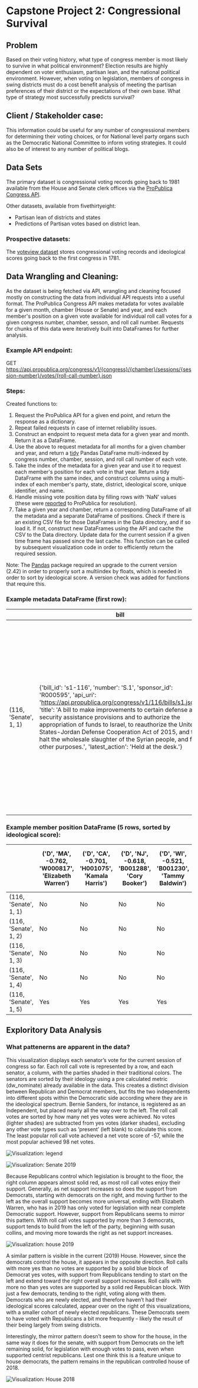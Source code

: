 # Capstone Project 2: Congressional Survival

## Problem
Based on their voting history, what type of congress member is most likely to survive in what political environment?
Election results are highly dependent on voter enthusiasm, partisan lean, and the national political environment.  However, when voting on legislation, members of congress in swing districts must do a cost benefit analysis of meeting the partisan preferences of their district or the expectations of their own base. What type of strategy most successfully predicts survival?

## Client / Stakeholder case:
This information could be useful for any number of congressional members for determining their voting choices, or for National level party organs such as the Democratic National Committee to inform voting strategies. It could also be of interest to any number of political blogs.

## Data Sets
The primary dataset is congressional voting records going back to 1981 available from the House and Senate clerk offices via the [ProPublica Congress API](https://projects.propublica.org/api-docs/congress-api/).

Other datasets, available from fivethirtyeight:
- Partisan lean of districts and states
- Predictions of Partisan votes based on district lean.

### Prospective datasets:
  The [voteview dataset](https://voteview.com/data) stores congressional voting records and ideological scores going back to the first congress in 1781.

## Data Wrangling and Cleaning:

As the dataset is being fetched via API, wrangling and cleaning focused mostly on constructing the data from individual API requests into a useful format. The ProPublica Congress API makes metadata for votes available for a given month, chamber (House or Senate)  and year, and each member's position on a given vote available for individual roll call votes for a given congress number, chamber, sesson, and roll call number.  Requests for chunks of this data were iteratively built into DataFrames for further analysis.


### Example API endpoint:
GET https://api.propublica.org/congress/v1/{congress}/{chamber}/sessions/{session-number}/votes/{roll-call-number}.json

### Steps:

Created functions to:

1. Request the ProPublica API for a given end point, and return the response as a dictionary.
2. Repeat failed requests in case of internet reliability issues.
3. Construct an endpoint to request meta data for a given year and month. Return it as a DataFrame.
4. Use the above to request metadata for all months for a given chamber and year, and return a [tidy](https://en.wikipedia.org/wiki/Tidy_data) Pandas DataFrame multi-indexed by congress number, chamber, session, and roll call number of each vote.
5. Take the index of the metadata for a given year and use it to request each member's position for each vote in that year. Return a tidy DataFrame with the same index, and construct columns using a multi-index of each member's party, state, district, ideological score, unique identifier, and name.
6. Handle missing vote position data by filling rows with 'NaN' values (these were [reported](https://github.com/propublica/congress-api-docs/issues/226) to ProPublica for resolution).
7. Take a given year and chamber, return a corresponding DataFrame of all the metadata and a separate DataFrame of positions. Check if there is an existing CSV file for those DataFrames in the Data directory, and if so load it. If not, construct new DataFrames using the API and cache the CSV to the Data directory. Update data for the current session if a given time frame has passed since the last cache. This function can be called by subsequent visualization code in order to efficiently return the required session.

Note: The [Pandas](https://pandas.pydata.org/) package required an upgrade to the current version (2.42) in order to properly sort a multiindex by floats, which is needed in order to sort by ideological score. A version check was added for functions that require this.

### Example metadata DataFrame (first row):

|                       | bill                                                                                                                                                                                                                                                                                                                                                                                                                                                                                         | date       | democratic                                                                     | description                                                                                                                                                                                                                                                                                         |   document_number | document_title                                                                                                                                                                                                                                                                                      | independent                                        | question                            | question_text                            | republican                                                                      | result                                    | source                                                                               |   tie_breaker |   tie_breaker_vote | time     | total                                                | url                                                                                                             | vote_type   | vote_uri                                                                  |
|-----------------------|----------------------------------------------------------------------------------------------------------------------------------------------------------------------------------------------------------------------------------------------------------------------------------------------------------------------------------------------------------------------------------------------------------------------------------------------------------------------------------------------|------------|--------------------------------------------------------------------------------|-----------------------------------------------------------------------------------------------------------------------------------------------------------------------------------------------------------------------------------------------------------------------------------------------------|-------------------|-----------------------------------------------------------------------------------------------------------------------------------------------------------------------------------------------------------------------------------------------------------------------------------------------------|----------------------------------------------------|-------------------------------------|------------------------------------------|---------------------------------------------------------------------------------|-------------------------------------------|--------------------------------------------------------------------------------------|---------------|--------------------|----------|------------------------------------------------------|-----------------------------------------------------------------------------------------------------------------|-------------|---------------------------------------------------------------------------|
| (116, 'Senate', 1, 1) | {'bill_id': 's1-116', 'number': 'S.1', 'sponsor_id': 'R000595', 'api_uri': 'https://api.propublica.org/congress/v1/116/bills/s1.json', 'title': 'A bill to make improvements to certain defense and security assistance provisions and to authorize the appropriation of funds to Israel, to reauthorize the United States-Jordan Defense Cooperation Act of 2015, and to halt the wholesale slaughter of the Syrian people, and for other purposes.', 'latest_action': 'Held at the desk.'} | 2019-01-08 | {'yes': 4, 'no': 41, 'present': 0, 'not_voting': 0, 'majority_position': 'No'} | A bill to make improvements to certain defense and security assistance provisions and to authorize the appropriation of funds to Israel, to reauthorize the United States-Jordan Defense Cooperation Act of 2015, and to halt the wholesale slaughter of the Syrian people, and for other purposes. |                 1 | A bill to make improvements to certain defense and security assistance provisions and to authorize the appropriation of funds to Israel, to reauthorize the United States-Jordan Defense Cooperation Act of 2015, and to halt the wholesale slaughter of the Syrian people, and for other purposes. | {'yes': 0, 'no': 2, 'present': 0, 'not_voting': 0} | On Cloture on the Motion to Proceed | On Cloture on the Motion to Proceed S. 1 | {'yes': 52, 'no': 1, 'present': 0, 'not_voting': 0, 'majority_position': 'Yes'} | Cloture on the Motion to Proceed Rejected | https://www.senate.gov/legislative/LIS/roll_call_votes/vote1161/vote_116_1_00001.xml |           nan |                nan | 17:39:00 | {'yes': 56, 'no': 44, 'present': 0, 'not_voting': 0} | https://www.senate.gov/legislative/LIS/roll_call_lists/roll_call_vote_cfm.cfm?congress=116&session=1&vote=00001 | 3/5         | https://api.propublica.org/congress/v1/116/senate/sessions/1/votes/1.json |

### Example member position DataFrame (5 rows, sorted by ideological score):

|                       | ('D', 'MA', -0.762, 'W000817', 'Elizabeth Warren')   | ('D', 'CA', -0.701, 'H001075', 'Kamala Harris')   | ('D', 'NJ', -0.618, 'B001288', 'Cory Booker')   | ('D', 'WI', -0.521, 'B001230', 'Tammy Baldwin')   | ('ID', 'VT', -0.521, 'S000033', 'Bernard Sanders')   | ('D', 'MA', -0.504, 'M000133', 'Edward J. Markey')   | ('D', 'HI', -0.487, 'H001042', 'Mazie K. Hirono')   | ('D', 'OR', -0.479, 'M001176', 'Jeff Merkley')   | ('D', 'NM', -0.454, 'U000039', 'Tom Udall')   | ('D', 'OH', -0.438, 'B000944', 'Sherrod Brown')   | ('D', 'HI', -0.418, 'S001194', 'Brian Schatz')   | ('D', 'NY', -0.418, 'G000555', 'Kirsten E. Gillibrand')   | ('D', 'CT', -0.411, 'B001277', 'Richard Blumenthal')   | ('D', 'RI', -0.394, 'W000802', 'Sheldon Whitehouse')   | ('D', 'MD', -0.392, 'V000128', 'Chris Van Hollen')   | ('D', 'NV', -0.391, 'C001113', 'Catherine Cortez Masto')   | ('D', 'RI', -0.38, 'R000122', 'Jack Reed')   | ('D', 'VT', -0.37, 'L000174', 'Patrick J. Leahy')   | ('D', 'NJ', -0.363, 'M000639', 'Robert Menendez')   | ('D', 'IL', -0.362, 'D000563', 'Richard J. Durbin')   | ('D', 'NY', -0.351, 'S000148', 'Charles E. Schumer')   | ('D', 'MN', -0.344, 'S001203', 'Tina Smith')   | ('D', 'WA', -0.342, 'M001111', 'Patty Murray')   | ('D', 'MI', -0.331, 'S000770', 'Debbie Stabenow')   | ('D', 'MD', -0.326, 'C000141', 'Benjamin L. Cardin')   | ('D', 'OR', -0.321, 'W000779', 'Ron Wyden')   | ('D', 'IL', -0.32, 'D000622', 'Tammy Duckworth')   | ('D', 'CT', -0.306, 'M001169', 'Christopher S. Murphy')   | ('D', 'PA', -0.305, 'C001070', 'Bob Casey')   | ('D', 'NM', -0.304, 'H001046', 'Martin Heinrich')   | ('D', 'WA', -0.292, 'C000127', 'Maria Cantwell')   | ('D', 'CA', -0.27, 'F000062', 'Dianne Feinstein')   | ('D', 'NH', -0.256, 'H001076', 'Margaret Hassan')   | ('D', 'NH', -0.251, 'S001181', 'Jeanne Shaheen')   | ('D', 'MN', -0.25, 'K000367', 'Amy Klobuchar')   | ('D', 'NV', -0.243, 'R000608', 'Jacky Rosen')   | ('D', 'DE', -0.239, 'C001088', 'Christopher A. Coons')   | ('D', 'MI', -0.238, 'P000595', 'Gary Peters')   | ('D', 'VA', -0.237, 'K000384', 'Tim Kaine')   | ('D', 'MT', -0.21, 'T000464', 'Jon Tester')   | ('D', 'CO', -0.208, 'B001267', 'Michael Bennet')   | ('D', 'VA', -0.195, 'W000805', 'Mark Warner')   | ('D', 'DE', -0.175, 'C000174', 'Thomas R. Carper')   | ('ID', 'ME', -0.153, 'K000383', 'Angus King')   | ('D', 'AL', -0.112, 'J000300', 'Doug Jones')   | ('D', 'AZ', -0.107, 'S001191', 'Kyrsten Sinema')   | ('D', 'WV', -0.059, 'M001183', 'Joe Manchin III')   | ('R', 'ME', 0.111, 'C001035', 'Susan Collins')   | ('R', 'AK', 0.209, 'M001153', 'Lisa Murkowski')   | ('R', 'WV', 0.261, 'C001047', 'Shelley Moore Capito')   | ('R', 'TN', 0.323, 'A000360', 'Lamar Alexander')   | ('R', 'ND', 0.342, 'H001061', 'John Hoeven')   | ('R', 'IA', 0.343, 'G000386', 'Charles E. Grassley')   | ('R', 'AZ', 0.348, 'M001197', 'Martha McSally')   | ('R', 'OH', 0.375, 'P000449', 'Rob Portman')   | ('R', 'MS', 0.377, 'W000437', 'Roger Wicker')   | ('R', 'MS', 0.387, 'H001079', 'Cindy Hyde-Smith')   | ('R', 'SD', 0.388, 'R000605', 'Mike Rounds')   | ('R', 'ND', 0.393, 'C001096', 'Kevin Cramer')   | ('R', 'AR', 0.401, 'B001236', 'John Boozman')   | ('R', 'GA', 0.402, 'I000055', 'Johnny Isakson')   | ('R', 'KY', 0.404, 'M000355', 'Mitch McConnell')   | ('R', 'SC', 0.408, 'G000359', 'Lindsey Graham')   | ('R', 'SD', 0.411, 'T000250', 'John Thune')   | ('R', 'KS', 0.414, 'M000934', 'Jerry Moran')   | ('R', 'KS', 0.414, 'R000307', 'Pat Roberts')   | ('R', 'NC', 0.419, 'T000476', 'Thom Tillis')   | ('R', 'MO', 0.429, 'B000575', 'Roy Blunt')   | ('R', 'AL', 0.43, 'S000320', 'Richard C. Shelby')   | ('R', 'CO', 0.45, 'G000562', 'Cory Gardner')   | ('R', 'LA', 0.452, 'C001075', 'Bill Cassidy')   | ('R', 'NC', 0.453, 'B001135', 'Richard M. Burr')   | ('R', 'AK', 0.461, 'S001198', 'Dan Sullivan')   | ('R', 'NE', 0.468, 'F000463', 'Deb Fischer')   | ('R', 'IN', 0.48, 'Y000064', 'Todd Young')   | ('R', 'TX', 0.495, 'C001056', 'John Cornyn')   | ('R', 'LA', 0.508, 'K000393', 'John Kennedy')   | ('R', 'ID', 0.51, 'C000880', 'Michael D. Crapo')   | ('R', 'IA', 0.511, 'E000295', 'Joni Ernst')   | ('R', 'WY', 0.534, 'B001261', 'John Barrasso')   | ('R', 'MT', 0.535, 'D000618', 'Steve Daines')   | ('R', 'WY', 0.542, 'E000285', 'Michael B. Enzi')   | ('R', 'OK', 0.554, 'I000024', 'James M. Inhofe')   | ('R', 'FL', 0.577, 'R000595', 'Marco Rubio')   | ('R', 'OK', 0.58, 'L000575', 'James Lankford')   | ('R', 'GA', 0.599, 'P000612', 'David Perdue')   | ('R', 'WI', 0.607, 'J000293', 'Ron Johnson')   | ('R', 'AR', 0.613, 'C001095', 'Tom Cotton')   | ('R', 'TN', 0.614, 'B001243', 'Marsha Blackburn')   | ('R', 'ID', 0.636, 'R000584', 'Jim Risch')   | ('R', 'PA', 0.642, 'T000461', 'Patrick J. Toomey')   | ('R', 'SC', 0.648, 'S001184', 'Tim Scott')   | ('R', 'NE', 0.807, 'S001197', 'Ben Sasse')   | ('R', 'TX', 0.817, 'C001098', 'Ted Cruz')   | ('R', 'KY', 0.878, 'P000603', 'Rand Paul')   | ('R', 'UT', 0.919, 'L000577', 'Mike Lee')   | ('R', 'FL', nan, 'S001217', 'Rick Scott')   | ('R', 'IN', nan, 'B001310', 'Mike Braun')   | ('R', 'MO', nan, 'H001089', 'Joshua Hawley')   | ('R', 'UT', nan, 'R000615', 'Mitt Romney')   |
|-----------------------|------------------------------------------------------|---------------------------------------------------|-------------------------------------------------|---------------------------------------------------|------------------------------------------------------|------------------------------------------------------|-----------------------------------------------------|--------------------------------------------------|-----------------------------------------------|---------------------------------------------------|--------------------------------------------------|-----------------------------------------------------------|--------------------------------------------------------|--------------------------------------------------------|------------------------------------------------------|------------------------------------------------------------|----------------------------------------------|-----------------------------------------------------|-----------------------------------------------------|-------------------------------------------------------|--------------------------------------------------------|------------------------------------------------|--------------------------------------------------|-----------------------------------------------------|--------------------------------------------------------|-----------------------------------------------|----------------------------------------------------|-----------------------------------------------------------|-----------------------------------------------|-----------------------------------------------------|----------------------------------------------------|-----------------------------------------------------|-----------------------------------------------------|----------------------------------------------------|--------------------------------------------------|-------------------------------------------------|----------------------------------------------------------|-------------------------------------------------|-----------------------------------------------|-----------------------------------------------|----------------------------------------------------|-------------------------------------------------|------------------------------------------------------|-------------------------------------------------|------------------------------------------------|----------------------------------------------------|-----------------------------------------------------|--------------------------------------------------|---------------------------------------------------|---------------------------------------------------------|----------------------------------------------------|------------------------------------------------|--------------------------------------------------------|---------------------------------------------------|------------------------------------------------|-------------------------------------------------|-----------------------------------------------------|------------------------------------------------|-------------------------------------------------|-------------------------------------------------|---------------------------------------------------|----------------------------------------------------|---------------------------------------------------|-----------------------------------------------|------------------------------------------------|------------------------------------------------|------------------------------------------------|----------------------------------------------|-----------------------------------------------------|------------------------------------------------|-------------------------------------------------|----------------------------------------------------|-------------------------------------------------|------------------------------------------------|----------------------------------------------|------------------------------------------------|-------------------------------------------------|----------------------------------------------------|-----------------------------------------------|--------------------------------------------------|-------------------------------------------------|----------------------------------------------------|----------------------------------------------------|------------------------------------------------|--------------------------------------------------|-------------------------------------------------|------------------------------------------------|-----------------------------------------------|-----------------------------------------------------|----------------------------------------------|------------------------------------------------------|----------------------------------------------|----------------------------------------------|---------------------------------------------|----------------------------------------------|---------------------------------------------|---------------------------------------------|---------------------------------------------|------------------------------------------------|----------------------------------------------|
| (116, 'Senate', 1, 1) | No                                                   | No                                                | No                                              | No                                                | No                                                   | No                                                   | No                                                  | No                                               | No                                            | No                                                | No                                               | No                                                        | No                                                     | No                                                     | No                                                   | No                                                         | No                                           | No                                                  | Yes                                                 | No                                                    | No                                                     | No                                             | No                                               | No                                                  | No                                                     | No                                            | No                                                 | No                                                        | No                                            | No                                                  | No                                                 | No                                                  | No                                                  | No                                                 | No                                               | No                                              | No                                                       | No                                              | No                                            | No                                            | No                                                 | No                                              | No                                                   | No                                              | Yes                                            | Yes                                                | Yes                                                 | Yes                                              | Yes                                               | Yes                                                     | Yes                                                | Yes                                            | Yes                                                    | Yes                                               | Yes                                            | Yes                                             | Yes                                                 | Yes                                            | Yes                                             | Yes                                             | Yes                                               | No                                                 | Yes                                               | Yes                                           | Yes                                            | Yes                                            | Yes                                            | Yes                                          | Yes                                                 | Yes                                            | Yes                                             | Yes                                                | Yes                                             | Yes                                            | Yes                                          | Yes                                            | Yes                                             | Yes                                                | Yes                                           | Yes                                              | Yes                                             | Yes                                                | Yes                                                | Yes                                            | Yes                                              | Yes                                             | Yes                                            | Yes                                           | Yes                                                 | Yes                                          | Yes                                                  | Yes                                          | Yes                                          | Yes                                         | Yes                                          | Yes                                         | Yes                                         | Yes                                         | Yes                                            | Yes                                          |
| (116, 'Senate', 1, 2) | No                                                   | No                                                | No                                              | No                                                | No                                                   | No                                                   | No                                                  | No                                               | No                                            | No                                                | No                                               | No                                                        | No                                                     | No                                                     | No                                                   | No                                                         | No                                           | No                                                  | Yes                                                 | No                                                    | No                                                     | No                                             | No                                               | No                                                  | No                                                     | No                                            | No                                                 | No                                                        | No                                            | No                                                  | No                                                 | No                                                  | No                                                  | No                                                 | No                                               | No                                              | No                                                       | No                                              | No                                            | No                                            | No                                                 | No                                              | No                                                   | No                                              | Yes                                            | Yes                                                | Yes                                                 | Yes                                              | Yes                                               | Yes                                                     | Yes                                                | Yes                                            | Yes                                                    | Yes                                               | Yes                                            | Yes                                             | Yes                                                 | Yes                                            | Yes                                             | Yes                                             | Yes                                               | Yes                                                | Yes                                               | Yes                                           | Not Voting                                     | Yes                                            | Yes                                            | Yes                                          | Yes                                                 | Yes                                            | Yes                                             | Yes                                                | Yes                                             | Yes                                            | Yes                                          | Not Voting                                     | Yes                                             | Yes                                                | Yes                                           | Yes                                              | Yes                                             | Yes                                                | Yes                                                | Yes                                            | Yes                                              | Not Voting                                      | Yes                                            | Yes                                           | Yes                                                 | Yes                                          | Yes                                                  | Yes                                          | Yes                                          | Not Voting                                  | Yes                                          | Yes                                         | Yes                                         | Yes                                         | Yes                                            | Yes                                          |
| (116, 'Senate', 1, 3) | No                                                   | No                                                | No                                              | No                                                | No                                                   | No                                                   | No                                                  | No                                               | No                                            | No                                                | No                                               | No                                                        | No                                                     | No                                                     | No                                                   | No                                                         | No                                           | No                                                  | No                                                  | Not Voting                                            | No                                                     | No                                             | No                                               | No                                                  | No                                                     | No                                            | Not Voting                                         | No                                                        | No                                            | No                                                  | No                                                 | No                                                  | No                                                  | No                                                 | No                                               | No                                              | No                                                       | No                                              | No                                            | No                                            | No                                                 | No                                              | No                                                   | No                                              | Yes                                            | Yes                                                | Yes                                                 | Yes                                              | Yes                                               | Yes                                                     | Yes                                                | Yes                                            | Yes                                                    | Yes                                               | Yes                                            | Yes                                             | Yes                                                 | Yes                                            | Yes                                             | Yes                                             | Not Voting                                        | No                                                 | Yes                                               | Yes                                           | Not Voting                                     | Yes                                            | Yes                                            | Yes                                          | Yes                                                 | Yes                                            | Yes                                             | Not Voting                                         | Yes                                             | Yes                                            | Yes                                          | Yes                                            | Yes                                             | Not Voting                                         | Yes                                           | Yes                                              | Yes                                             | Yes                                                | Yes                                                | Yes                                            | Yes                                              | Not Voting                                      | Yes                                            | Yes                                           | Yes                                                 | Yes                                          | Yes                                                  | Yes                                          | Yes                                          | Yes                                         | Yes                                          | Yes                                         | Yes                                         | Yes                                         | Yes                                            | Yes                                          |
| (116, 'Senate', 1, 4) | No                                                   | No                                                | No                                              | No                                                | No                                                   | No                                                   | No                                                  | No                                               | No                                            | No                                                | No                                               | Not Voting                                                | No                                                     | No                                                     | No                                                   | No                                                         | No                                           | No                                                  | No                                                  | No                                                    | No                                                     | No                                             | No                                               | No                                                  | No                                                     | No                                            | No                                                 | No                                                        | No                                            | No                                                  | No                                                 | No                                                  | No                                                  | No                                                 | No                                               | No                                              | No                                                       | No                                              | No                                            | No                                            | No                                                 | No                                              | No                                                   | No                                              | No                                             | No                                                 | No                                                  | No                                               | Yes                                               | Yes                                                     | Yes                                                | Yes                                            | Yes                                                    | No                                                | Yes                                            | Yes                                             | Yes                                                 | Yes                                            | Yes                                             | No                                              | Yes                                               | Yes                                                | Yes                                               | Yes                                           | No                                             | Yes                                            | Yes                                            | Yes                                          | Yes                                                 | No                                             | Yes                                             | Yes                                                | Yes                                             | Yes                                            | Yes                                          | Yes                                            | No                                              | Yes                                                | Yes                                           | Yes                                              | No                                              | Yes                                                | Yes                                                | No                                             | Yes                                              | Yes                                             | Yes                                            | No                                            | Yes                                                 | Yes                                          | Yes                                                  | Yes                                          | No                                           | Yes                                         | Yes                                          | Yes                                         | Yes                                         | Yes                                         | No                                             | Yes                                          |
| (116, 'Senate', 1, 5) | Yes                                                  | Yes                                               | Yes                                             | Yes                                               | Yes                                                  | Yes                                                  | Yes                                                 | Yes                                              | Yes                                           | Yes                                               | Yes                                              | Not Voting                                                | Yes                                                    | Yes                                                    | Yes                                                  | Yes                                                        | Yes                                          | Yes                                                 | Yes                                                 | Yes                                                   | Yes                                                    | Yes                                            | Yes                                              | Yes                                                 | Yes                                                    | Yes                                           | Yes                                                | Yes                                                       | Yes                                           | Yes                                                 | Yes                                                | Yes                                                 | Yes                                                 | Yes                                                | Yes                                              | Yes                                             | Yes                                                      | Yes                                             | Yes                                           | Yes                                           | Yes                                                | Yes                                             | Yes                                                  | Yes                                             | Yes                                            | Yes                                                | Yes                                                 | Yes                                              | No                                                | No                                                      | No                                                 | No                                             | No                                                     | Yes                                               | No                                             | No                                              | No                                                  | No                                             | No                                              | Yes                                             | No                                                | No                                                 | No                                                | No                                            | Yes                                            | No                                             | No                                             | No                                           | No                                                  | Yes                                            | No                                              | No                                                 | No                                              | No                                             | No                                           | No                                             | Yes                                             | No                                                 | No                                            | No                                               | Yes                                             | No                                                 | No                                                 | Yes                                            | No                                               | No                                              | No                                             | Yes                                           | No                                                  | No                                           | No                                                   | No                                           | Yes                                          | No                                          | No                                           | No                                          | No                                          | No                                          | Yes                                            | No                                           |


## Exploritory Data Analysis
### What pattenerns are apparent in the data?

This visualization displays each senator’s vote for the current session of congress so far.   Each roll call vote is represented by a row, and each senator, a column, with the parties shaded in their traditional colors.   The senators are sorted by their ideology using a pre calculated metric (dw_nominate) already available in the data.  This creates a distinct division between Republican and Democrat members, but fits the two independents into different spots within the Democratic side according where they are in the ideological spectrum.  Bernie Sanders, for instance, is registered as an Independent, but placed nearly all the way over to the left. The roll call votes are sorted by how many net yes votes were achieved.  No votes (lighter shades) are subtracted from yes votes (darker shades), excluding any other vote types such as ‘present’ (left blank) to calculate this score. The least popular roll call vote achieved a net vote score of -57, while the most popular achieved 98 net votes.

![Visualization: legend](images/visualize_session_legend.png)

![Visualization: Senate 2019](images/visualize_session_senate_2019.png)

Because Republicans control which legislation is brought to the floor,  the right column appears almost solid red, as most roll call votes enjoy their support.   Generally, as net support increases so does the support from Democrats, starting with democrats on the right, and moving further to the left as the overall support becomes more universal, ending with Elizabeth Warren, who has in 2019 has only voted for legislation with near complete Democratic support.   However, support from Republicans seems to mirror this pattern. With roll call votes supported by more than 3 democrats, support tends to build from the left of the party, beginning with susan collins, and moving more towards the right as net support increases.

![Visualization: house 2019](images/visualize_session_house_2019.png)

A similar pattern is visible in the current (2019) House. However, since the democrats control the house, it appears in the opposite direction.  Roll calls with more yes than no votes are supported by a solid blue block of Democrat yes votes,  with support from Republicans tending to start on the left and extend toward the right overall support increases.  Roll calls with more no than yes votes are supported by a solid red Republican block. With just a few democrats, tending to the right, voting along with them.  Democrats who are newly elected, and therefore haven’t had their ideological scores calculated, appear over on the right of this visualizations, with a smaller cohort of newly elected republicans.  These Democrats seem to have voted with Republicans a bit more frequently - likely the result of their being largely from swing districts. 

Interestingly, the mirror pattern doesn’t seem to show for the house, in the same way it does for the senate, with support from Democrats on the left remaining solid, for legislation with enough votes to pass, even when supported centrist republicans.  Lest one think this is a feature unique to house democrats, the pattern remains in the republican controlled house of 2018.

![Visualization: House 2018](images/visualize_session_house_2018.png)


